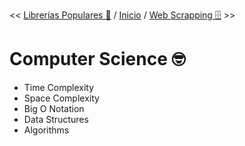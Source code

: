<< [Librerías Populares 📙](./4-libs.md) / [Inicio](./README.md) / [Web Scrapping 🗄️](./6-web-scrap.md) >>

# Computer Science 🤓

- Time Complexity
- Space Complexity
- Big O Notation
- Data Structures
- Algorithms
